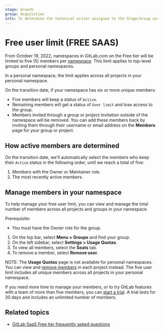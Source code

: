 ```yaml
---
stage: Growth
group: Acquisition
info: To determine the technical writer assigned to the Stage/Group associated with this page, see https://about.gitlab.com/handbook/engineering/ux/technical-writing/#assignments
---
```


# Free user limit **(FREE SAAS)**

From October 19, 2022, namespaces in GitLab.com on the Free tier
will be limited to five (5) members per [namespace](namespace/index.md).
This limit applies to top-level groups and personal namespaces.

In a personal namespace, the limit applies across all projects in your personal
namespace.

On the transition date, if your namespace has six or more unique members:

- Five members will keep a status of `Active`.
- Remaining members will get a status of `Over limit` and lose access to the
  group.
- Members invited through a group or project invitation outside of the namespace
  will be removed. You can add these members back by inviting them through their
  username or email address on the **Members** page for your group or project.

## How active members are determined

On the transition date, we'll automatically select the members who keep their `Active` status
in the following order, until we reach a total of five:

1. Members with the Owner or Maintainer role.
1. The most recently active members.

## Manage members in your namespace

To help manage your free user limit,
you can view and manage the total number of members across all projects and groups
in your namespace.

Prerequisite:

- You must have the Owner role for the group.

1. On the top bar, select **Menu > Groups** and find your group.
1. On the left sidebar, select **Settings > Usage Quotas**.
1. To view all members, select the **Seats** tab.
1. To remove a member, select **Remove user**.

NOTE:
The **Usage Quotas** page is not available for personal namespaces. You can
view and [remove members](project/members/index.md#remove-a-member-from-a-project)
in each project instead. The five user limit includes all
unique members across all projects in your personal namespace.

If you need more time to manage your members, or to try GitLab features
with a team of more than five members, you can [start a trial](https://about.gitlab.com/free-trial/).
A trial lasts for 30 days and includes an unlimited number of members.

## Related topics

- [GitLab SaaS Free tier frequently asked questions](https://about.gitlab.com/pricing/faq-efficient-free-tier/)
